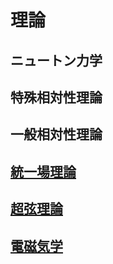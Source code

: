 # 理論

## ニュートン力学

## 特殊相対性理論

## 一般相対性理論

## [統一場理論](https://ja.wikipedia.org/wiki/%E7%B5%B1%E4%B8%80%E5%A0%B4%E7%90%86%E8%AB%96)

## [超弦理論](https://ja.wikipedia.org/wiki/%E8%B6%85%E5%BC%A6%E7%90%86%E8%AB%96)

## [電磁気学](https://ja.wikipedia.org/wiki/%E9%9B%BB%E7%A3%81%E6%B0%97%E5%AD%A6)
